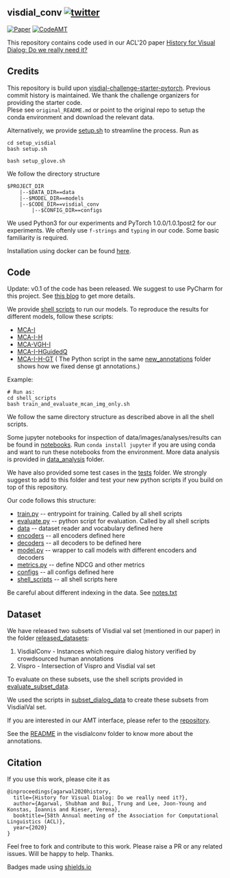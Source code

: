 ## visdial_conv [![twitter](https://img.shields.io/twitter/url/https/shields.io.svg?style=social)](https://ctt.ac/rlwuX)

[![Paper](https://img.shields.io/badge/Presented%20at%20-ACL2020-yellow)](https://acl2020.org/program/accepted/)
[![CodeAMT](https://img.shields.io/badge/code-AMT%20interface-green.svg)](https://github.com/shubhamagarwal92/visdialconv-amt)

This repository contains code used in our ACL'20 paper [History for Visual Dialog: Do we really need it?](https://arxiv.org/pdf/2005.07493.pdf)

## Credits

This repository is build upon [visdial-challenge-starter-pytorch](https://github.com/batra-mlp-lab/visdial-challenge-starter-pytorch). Previous commit history is maintained. We thank the challenge organizers for providing the starter code.  
Plese see `original_README.md` or point to the original repo to setup the conda environment and download the relevant data.

Alternatively, we provide [setup.sh](/setup_visdial/setup.sh) to streamline the process. Run as 

```
cd setup_visdial
bash setup.sh

bash setup_glove.sh
```

We follow the directory structure

```
$PROJECT_DIR
    |--$DATA_DIR==data 
    |--$MODEL_DIR==models
    |--$CODE_DIR==visdial_conv
        |--$CONFIG_DIR==configs
```

We used Python3 for our experiments and PyTorch 1.0.0/1.0.1post2 for our experiments. We oftenly use `f-strings` and `typing` in our code. Some basic familiarity is required. 

Installation using docker can be found [here](./docker).

## Code

Update: v0.1 of the code has been released. We suggest to use PyCharm for this project. See [this blog](https://medium.com/analytics-vidhya/code-like-a-pro-ish-right-from-101-tools-from-a-deep-learning-perspective-34d8df1e38e#42e8) to get more details. 

We provide [shell scripts](./shell_scripts) to run our models. To reproduce the results for different models, follow these scripts:

- [MCA-I](./shell_scripts/train_and_evaluate_mcan_img_only.sh)
- [MCA-I-H](./shell_scripts/train_and_evaluate_mcan_img_mcan_hist.sh)
- [MCA-VGH-I](./shell_scripts/train_and_evaluate_mcan_img_mcan_vqa_hist_attn.sh)
- [MCA-I-HGuidedQ](./shell_scripts/train_and_evaluate_hist_guided_qmcan.sh)
- [MCA-I-H-GT](./new_annotations/train_and_evaluate_mcan_img_mcan_hist.sh)
( The Python script in the same [new_annotations](./new_annotations) folder shows how we fixed dense gt annotations.)

Example: 
```
# Run as:  
cd shell_scripts
bash train_and_evaluate_mcan_img_only.sh
```

We follow the same directory structure as described above in all the shell scripts.   

Some jupyter notebooks for inspection of data/images/analyses/results can be found in [notebooks](./notebooks).
Run `conda install jupyter` if you are using conda and want to run these notebooks from the environment. More data analysis is provided in [data_analysis](./data_analysis) folder.

We have also provided some test cases in the [tests](./tests) folder. We strongly suggest to add to this folder and test your new python scripts if you build on top of this repository. 

Our code follows this structure: 

- [train.py](train.py) -- entrypoint for training. Called by all shell scripts
- [evaluate.py](evaluate.py) -- python script for evaluation. Called by all shell scripts
- [data](./visdialch/data) -- dataset reader and vocabulary defined here
- [encoders](./visdialch/encoders) -- all encoders defined here
- [decoders](./visdialch/decoders) -- all decoders to be defined here
- [model.py](./visdialch/model.py) -- wrapper to call models with different encoders and decoders
- [metrics.py](./visdialch/metrics.py) -- define NDCG and other metrics
- [configs](./configs) -- all configs defined here
- [shell_scripts](./shell_scripts) -- all shell scripts here

Be careful about different indexing in the data. See [notes.txt](./notes.txt)

## Dataset

We have released two subsets of Visdial val set (mentioned in our paper) in the folder [released_datasets](./released_datasets): 
1. VisdialConv - Instances which require dialog history verified by crowdsourced human annotations
2. Vispro - Intersection of Vispro and Visdial val set

To evaluate on these subsets, use the shell scripts provided in [evaluate_subset_data](./evaluate_subset_data).

We used the scripts in [subset_dialog_data](./subset_dialog_data) to create these subsets from VisdialVal set.

If you are interested in our AMT interface, please refer to the [repository](https://github.com/shubhamagarwal92/visdialconv-amt).

See the [README](./released_datasets/visdialconv/README.md) in the visdialconv folder to know more about the annotations. 

## Citation

If you use this work, please cite it as
```
@inproceedings{agarwal2020history,
  title={History for Visual Dialog: Do we really need it?},
  author={Agarwal, Shubham and Bui, Trung and Lee, Joon-Young and Konstas, Ioannis and Rieser, Verena},
  booktitle={58th Annual meeting of the Association for Computational Linguistics (ACL)},
  year={2020}
}
```

Feel free to fork and contribute to this work. Please raise a PR or any related issues. Will be happy to help. Thanks.

Badges made using [shields.io](https://shields.io/)
